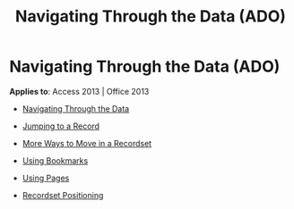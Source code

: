 ﻿---
title: Navigating Through the Data (ADO)
TOCTitle: Navigating Through the Data
ms:assetid: 632a88bc-4b96-4eea-b11a-17b3de01daac
ms:mtpsurl: https://msdn.microsoft.com/library/JJ249376(v=office.15)
ms:contentKeyID: 48545258
ms.date: 09/18/2015
mtps_version: v=office.15
---

# Navigating Through the Data (ADO)


**Applies to**: Access 2013 | Office 2013



  - [Navigating Through the Data](navigating-through-the-data.md)

  - [Jumping to a Record](jumping-to-a-record.md)

  - [More Ways to Move in a Recordset](more-ways-to-move-in-a-recordset.md)

  - [Using Bookmarks](using-bookmarks.md)

  - [Using Pages](using-pages.md)

  - [Recordset Positioning](recordset-positioning.md)

